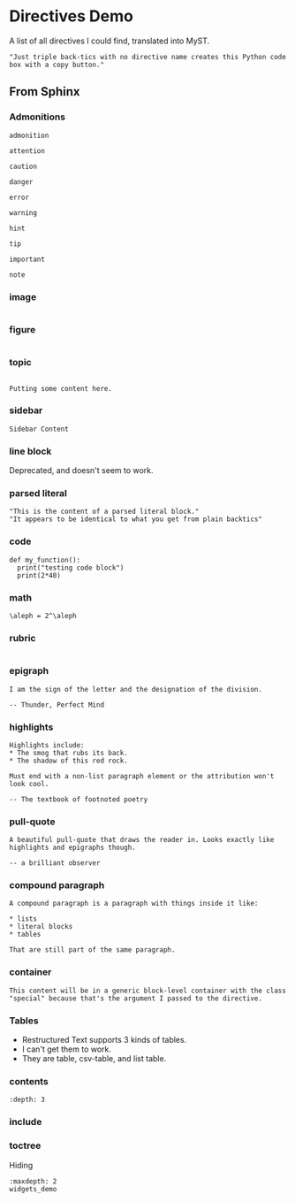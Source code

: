 # Directives Demo
A list of all directives I could find, translated into MyST.

```
"Just triple back-tics with no directive name creates this Python code box with a copy button."
```

## From Sphinx

### Admonitions

```{admonition} Behold! A generic admonition
admonition
```

```{attention}
attention
```

```{caution}
caution
```

```{danger}
danger
```

```{error}
error
```
```{warning}
warning
```

```{hint}
hint
```

```{tip}
tip
```

```{important}
important
```

```{note}
note
```

### image
```{image} images/cool.jpg

```

### figure 
```{figure} images/cool.jpg

```

### topic
```{topic} Test Topic 

Putting some content here.
```


### sidebar 
```{sidebar} Test Sidebar
Sidebar Content
```


### line block 
Deprecated, and doesn't seem to work.

### parsed literal
```{parsed-literal}
"This is the content of a parsed literal block."
"It appears to be identical to what you get from plain backtics"
```

### code
```{code} python3
def my_function():
  print("testing code block")
  print(2*40)
```
### math
```{math}
\aleph = 2^\aleph
```

### rubric
```{rubric} A Rubric is a Heading 
```

### epigraph
```{epigraph}
I am the sign of the letter and the designation of the division.

-- Thunder, Perfect Mind
```

### highlights
```{highlights}
Highlights include:
* The smog that rubs its back.
* The shadow of this red rock.

Must end with a non-list paragraph element or the attribution won't look cool.

-- The textbook of footnoted poetry 

```

### pull-quote
```{pull-quote}
A beautiful pull-quote that draws the reader in. Looks exactly like highlights and epigraphs though.

-- a brilliant observer
```

### compound paragraph
```{compound}
A compound paragraph is a paragraph with things inside it like:

* lists
* literal blocks
* tables

That are still part of the same paragraph.

```

### container
```{container} special
This content will be in a generic block-level container with the class "special" because that's the argument I passed to the directive.
```

### Tables
* Restructured Text supports 3 kinds of tables.
* I can't get them to work.
* They are table, csv-table, and list table.





### contents
```{contents} Test Table of Contents
:depth: 3
```

### include 

### toctree 
Hiding
```{toctree}
:maxdepth: 2
widgets_demo
```

